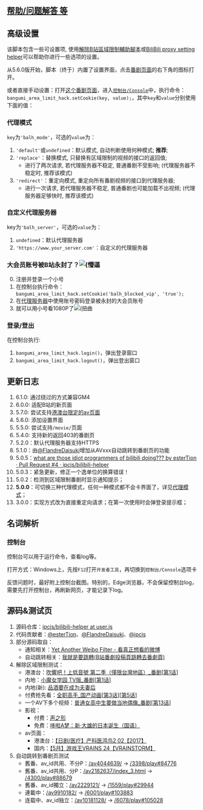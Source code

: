 ## [帮助/问题解答 等](https://github.com/ipcjs/bilibili-helper/blob/user.js/bilibili_bangumi_area_limit_hack.md)

## 高级设置

该脚本包含一些可设置项, 使用[解除B站區域限制輔助腳本](https://greasyfork.org/zh-TW/scripts/28907)或[BiliBili proxy setting helper](https://greasyfork.org/zh-TW/scripts/29378)可以帮助你进行一些选项的设置。

从5.6.0版开始，脚本（终于）内置了设置界面，点击[番剧页面](https://bangumi.bilibili.com/anime/5551)的右下角的图标打开。

或者直接手动设置：打开[这个番剧页面](https://bangumi.bilibili.com/anime/5551)，进入[`控制台/Console`](https://github.com/ipcjs/bilibili-helper/blob/user.js/bilibili_bangumi_area_limit_hack.dev.md#控制台)中，执行命令：`bangumi_area_limit_hack.setCookie(key, value);`，其中`key`和`value`分别使用下面的值：

### 代理模式

`key`为`'balh_mode'`，可选的`value`为：

1. `'default'`或`undefined`：默认模式, 自动判断使用何种模式; **推荐**;
2. `'replace'`：替换模式, 只替换有区域限制的视频的接口的返回值; 
    - 进行了两次请求, 若代理服务器不稳定, 普通番剧不受影响; (代理服务器不稳定时, 推荐该模式)
3. `'redirect'`：重定向模式, 重定向所有番剧视频的接口到代理服务器; 
    - 进行一次请求, 若代理服务器不稳定, 普通番剧也可能加载不出视频; (代理服务器足够快时, 推荐该模式)

### 自定义代理服务器

key为`'balh_server'`，可选的`value`为：

1. `undefined`：默认代理服务器
2. `'https://www.your_server.com'`：自定义的代理服务器

### 大会员账号被B站永封了？<img src="https://bbs.saraba1st.com/2b/static/image/smiley/nq/010.gif" alt="(懵逼"/>

0. 注册并登录一个小号
1. 在控制台执行命令：`bangumi_area_limit_hack.setCookie('balh_blocked_vip', 'true');`
2. 在[代理服务器](https://biliplus.ipcjs.win/login)中使用账号密码登录被永封的大会员账号
3. 就可以用小号看1080P了<img src="https://bbs.saraba1st.com/2b/static/image/smiley/nq/001.gif" alt="(扭曲"/>

### 登录/登出

在控制台执行:

1. `bangumi_area_limit_hack.login()`，弹出登录窗口
2. `bangumi_area_limit_hack.logout()`，弹出登出窗口

## 更新日志

1. 6.1.0: 通过绕过的方式兼容GM4
1. 6.0.0: 适配B站的新页面
1. 5.7.0: 尝试支持[港澳台限定的av页面](http://search.bilibili.com/all?keyword=%E4%BB%85%E9%99%90%E5%8F%B0%E6%B9%BE%E5%9C%B0%E5%8C%BA)
1. 5.6.0: 添加设置界面
1. 5.5.0: 尝试支持`/movie/`页面
1. 5.4.0: 支持新的返回403的番剧页
1. 5.2.0：默认代理服务器支持HTTPS
1. 5.1.0：由[@FlandreDaisuki](https://github.com/FlandreDaisuki)增加从AVxxx自动跳转到番剧页的功能
1. 5.0.5：[what are those idiot programmers of bilibili doing??? by esterTion · Pull Request #4 · ipcjs/bilibili-helper](https://github.com/ipcjs/bilibili-helper/pull/4)
1. 5.0.3：紧急更新，修正一个逸单位的换算错误！
1. 5.0.2：检测到区域限制番剧时显示通知提示；
1. **5.0.0**：可切换三种代理模式，任何一种模式都不会卡界面了，详见[代理模式](https://github.com/ipcjs/bilibili-helper/blob/user.js/bilibili_bangumi_area_limit_hack.dev.md#代理模式)；
2. 3.0.0：实现方式改为直接重定向请求；在第一次使用时会弹登录提示框；

## 名词解析

### 控制台

控制台可以用于运行命令，查看log等。

打开方式：Windows上，先按`F12`打开`开发者工具`，再切换到`控制台/Console`选项卡

反馈问题时，最好附上控制台截图。特别的，Edge浏览器，不会保留控制台log，需要先打开控制台，再刷新网页，才能记录下log。

## 源码&测试页

1. 源码仓库：[ipcjs/bilibili-helper at user.js](https://github.com/ipcjs/bilibili-helper/tree/user.js)
2. 代码贡献者：[@esterTion](https://github.com/esterTion)、[@FlandreDaisuki](https://github.com/FlandreDaisuki)、[@ipcjs](https://github.com/ipcjs)
3. 部分源码取自：
    - 通知相关：[Yet Another Weibo Filter - 看真正想看的微博](https://tiansh.github.io/yawf/zh-cn.html)
    - 自动跳转相关：[我就是要跳轉(B站番劇投稿頁跳轉去番劇頁)](https://greasyfork.org/zh-CN/scripts/29151)
4. 解除区域限制测试：
    - 港澳台：[吹響吧！上低音號 第二季（僅限台灣地區）_番剧](https://bangumi.bilibili.com/anime/5551)[[第1话](https://bangumi.bilibili.com/anime/5551/play#96703)]
    - 内地：[小魔女学园 TV版_番剧](https://bangumi.bilibili.com/anime/5788)[[第1话](https://bangumi.bilibili.com/anime/5788/play#101761)]
    - 内地(新): [品酒要在成为夫妻后](https://bangumi.bilibili.com/anime/6423)
    - 付费抢先看：[全职高手_国产动画](https://bangumi.bilibili.com/anime/5852)[[第3话](https://bangumi.bilibili.com/anime/5852/play#103960)][[第5话](https://bangumi.bilibili.com/anime/6012/play#103819)]
    - 一个AV下多个视频：[普通女高中生要做当地偶像_番剧](https://bangumi.bilibili.com/anime/4124)[[第13话](https://bangumi.bilibili.com/anime/4124/play#100947)]
    - 影视：
        - 付费：[声之形](https://bangumi.bilibili.com/movie/12116)
        - 免费：[哆啦A梦：新·大雄的日本诞生（国语）](https://bangumi.bilibili.com/movie/11871)
    - av页面：
        - 港澳台：[【日剧/医疗】产科医鸿鸟2 02【2017】](https://www.bilibili.com/video/av15659129/)
        - 国内：[【5月】游戏王VRAINS 24【VRAINSTORM】](https://www.bilibili.com/video/av15730139/)
5. 自动跳转到番剧页测试
    - 舊番、av_id共用、不分P：[/av4044639/](https://www.bilibili.com/video/av4044639/) → [/3398/play#84776](https://bangumi.bilibili.com/anime/3398/play#84776)
    - 舊番、av_id共用、分P：[/av2182637/index_3.html](https://www.bilibili.com/video/av2182637/index_3.html) → [/4300/play#88679](https://bangumi.bilibili.com/anime/4300/play#88679)
    - 舊番、av_id獨立：[/av2229121/](https://www.bilibili.com/video/av2229121/) → [/1559/play#29944](https://bangumi.bilibili.com/anime/1559/play#29944)
    - 連載中：[/av9910182/](https://www.bilibili.com/video/av9910182/) → [/6001/play#103883](https://bangumi.bilibili.com/anime/6001/play#103883)
    - 连载中、av_id独立：[/av10181128/](https://www.bilibili.com/video/av10181128/) → [/6078/play#105028](https://bangumi.bilibili.com/anime/6078/play#105028)
